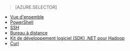 ﻿> [AZURE.SELECTOR]
- [Vue d'ensemble](hdinsight-use-pig.md)
- [PowerShell](hdinsight-hadoop-use-pig-powershell.md)
- [SSH](hdinsight-hadoop-use-pig-ssh.md)
- [Bureau à distance](hdinsight-hadoop-use-pig-remote-desktop.md)
- [Kit de développement logiciel (SDK) .NET pour Hadoop](hdinsight-hadoop-use-pig-dotnet-sdk.md)
- [Curl](hdinsight-hadoop-use-pig-curl.md)
<!--HONumber=47-->
